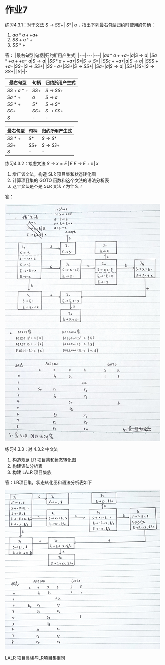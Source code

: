 # 作业7

练习4.3.1：对于文法 $S\rightarrow SS+\,|\,S*\,|\,a$ ，指出下列最右句型归约时使用的句柄：
1. $aa*a++a+$
2. $SS+a*+$
3. $SS*+$

答：
|最右句型|句柄|归约所用产生式|
|---|---|---|
|$aa*a++a+$|$a$|$S\rightarrow a$|
|$Sa*+a++a+$|$a$|$S\rightarrow a$|
|$SS*a++a+$|$S*$|$S\rightarrow S*$|
|$SSa++a+$|$a$|$S\rightarrow a$|
|$SSS++a+$|$SS+$|$S\rightarrow SS+$|
|$SS+a+$|$SS+$|$S\rightarrow SS+$|
|$Sa+$|$a$|$S\rightarrow a$|
|$SS+$|$SS+$|$S\rightarrow SS+$|
|$S$|-|-|

|最右句型|句柄|归约所用产生式|
|---|---|---|
|$SS+a*+$|$SS+$|$S\rightarrow SS+$|
|$Sa*+$|$a$|$S\rightarrow a$|
|$SS*+$|$S*$|$S\rightarrow S*$|
|$SS+$|$SS+$|$S\rightarrow SS+$|
|$S$|-|-|

|最右句型|句柄|归约所用产生式|
|---|---|---|
|$SS*+$|$S*$|$S\rightarrow S*$|
|$SS+$|$SS+$|$S\rightarrow SS+$|
|$S$|-|-|



练习4.3.2：考虑文法
$S\rightarrow x=E\,|\,E$
$E\rightarrow E+x\,|\,x$

1. 增广该文法，构造 SLR 项目集和状态转化图
2. 计算项目集的 GOTO 函数和这个文法的语法分析表
3. 这个文法是不是 SLR 文法？为什么？

答：

![assembly-hm7-1](assets/assembly-hm7-1.JPG)



练习4.3.3：对 4.3.2 中文法

1. 构造规范 LR 项目集和状态转化图
2. 构建语法分析表
3. 构建 LALR 项目集族

答：LR项目集，状态转化图和语法分析表如下

![assembly-hm7-2](assets/assembly-hm7-2.JPG)

LALR 项目集族与LR项目集相同